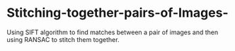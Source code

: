 # Stitching-together-pairs-of-Images-

Using SIFT algorithm to find matches between a pair of images and then using RANSAC to stitch them together.
